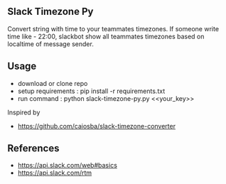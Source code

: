 ## Slack Timezone Py

Convert string with time to your teammates timezones. If someone write time like - 22:00, slackbot show all
teammates timezones based on localtime of message sender.

## Usage
* download or clone repo
* setup requirements : pip install -r requirements.txt
* run command : python slack-timezone-py.py <<your_key>>


Inspired by
* https://github.com/caiosba/slack-timezone-converter

## References

* https://api.slack.com/web#basics
* https://api.slack.com/rtm
